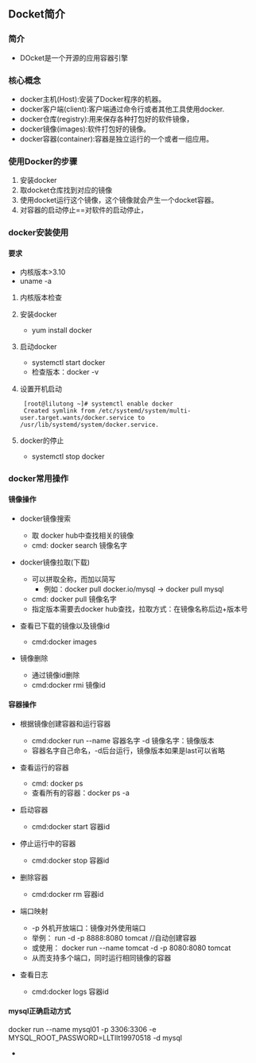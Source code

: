 ## Docket简介 ##

### 简介 ###

- DOcket是一个开源的应用容器引擎



### 核心概念 ###



- docker主机(Host):安装了Docker程序的机器。
- docker客户端(client):客户端通过命令行或者其他工具使用docker.
- docker仓库(registry):用来保存各种打包好的软件镜像，
- docker镜像(images):软件打包好的镜像。
- docker容器(container):容器是独立运行的一个或者一组应用。


### 使用Docker的步骤 ###

1. 安装docker
2. 取docket仓库找到对应的镜像
3. 使用docket运行这个镜像，这个镜像就会产生一个docket容器。
4. 对容器的启动停止==对软件的启动停止，



### docker安装使用 ###

#### 要求 ####

- 内核版本>3.10
- uname -a

1. 内核版本检查
2. 安装docker
    - yum install docker
3. 启动docker 
    - systemctl start docker
    - 检查版本：docker -v
    
4. 设置开机启动

        [root@lilutong ~]# systemctl enable docker
        Created symlink from /etc/systemd/system/multi-user.target.wants/docker.service to /usr/lib/systemd/system/docker.service.

5. docker的停止
    - systemctl stop docker 




### docker常用操作 ###

#### 镜像操作 ####

- docker镜像搜索
    - 取 docker hub中查找相关的镜像
    - cmd: docker search 镜像名字

- docker镜像拉取(下载)
    - 可以拼取全称，而加以简写  
        - 例如：docker pull docker.io/mysql     ->  docker pull mysql 
    - cmd: docker  pull 镜像名字
    - 指定版本需要去docker hub查找，拉取方式：在镜像名称后边+版本号
- 查看已下载的镜像以及镜像id
    - cmd:docker images  
- 镜像删除
    - 通过镜像id删除
    - cmd:docker rmi   镜像id
    
#### 容器操作 ####

- 根据镜像创建容器和运行容器
    - cmd:docker run --name 容器名字 -d 镜像名字：镜像版本
    - 容器名字自己命名，-d后台运行，镜像版本如果是last可以省略
- 查看运行的容器
    - cmd: docker ps
    - 查看所有的容器：docker ps -a
- 启动容器
    - cmd:docker start 容器id
- 停止运行中的容器
    - cmd:docker stop 容器id 
- 删除容器
    - cmd:docker rm 容器id  
    
- 端口映射
    - -p 外机开放端口：镜像对外使用端口
    - 举例： run -d -p 8888:8080 tomcat  //自动创建容器
    - 或使用： docker run --name tomcat -d -p 8080:8080 tomcat
    - 从而支持多个端口，同时运行相同镜像的容器

- 查看日志
    - cmd:docker logs  容器id


#### mysql正确启动方式 ####

docker run --name mysql01 -p 3306:3306 -e  MYSQL_ROOT_PASSWORD=LLTllt19970518 -d mysql





















- 